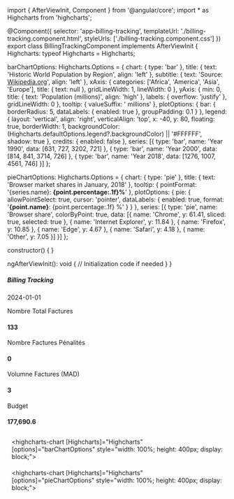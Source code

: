 import { AfterViewInit, Component } from '@angular/core';
import * as Highcharts from 'highcharts';

@Component({
  selector: 'app-billing-tracking',
  templateUrl: './billing-tracking.component.html',
  styleUrls: ['./billing-tracking.component.css']
})
export class BillingTrackingComponent implements AfterViewInit {
  Highcharts: typeof Highcharts = Highcharts;

  barChartOptions: Highcharts.Options = {
    chart: {
      type: 'bar'
    },
    title: {
      text: 'Historic World Population by Region',
      align: 'left'
    },
    subtitle: {
      text: 'Source: <a href="https://en.wikipedia.org/wiki/List_of_continents_and_continental_subregions_by_population" target="_blank">Wikipedia.org</a>',
      align: 'left'
    },
    xAxis: {
      categories: ['Africa', 'America', 'Asia', 'Europe'],
      title: {
        text: null
      },
      gridLineWidth: 1,
      lineWidth: 0
    },
    yAxis: {
      min: 0,
      title: {
        text: 'Population (millions)',
        align: 'high'
      },
      labels: {
        overflow: 'justify'
      },
      gridLineWidth: 0
    },
    tooltip: {
      valueSuffix: ' millions'
    },
    plotOptions: {
      bar: {
        borderRadius: 5,
        dataLabels: {
          enabled: true
        },
        groupPadding: 0.1
      }
    },
    legend: {
      layout: 'vertical',
      align: 'right',
      verticalAlign: 'top',
      x: -40,
      y: 80,
      floating: true,
      borderWidth: 1,
      backgroundColor: (Highcharts.defaultOptions.legend?.backgroundColor) || '#FFFFFF',
      shadow: true
    },
    credits: {
      enabled: false
    },
    series: [{
      type: 'bar',
      name: 'Year 1990',
      data: [631, 727, 3202, 721]
    }, {
      type: 'bar',
      name: 'Year 2000',
      data: [814, 841, 3714, 726]
    }, {
      type: 'bar',
      name: 'Year 2018',
      data: [1276, 1007, 4561, 746]
    }]
  };

  pieChartOptions: Highcharts.Options = {
    chart: {
      type: 'pie'
    },
    title: {
      text: 'Browser market shares in January, 2018'
    },
    tooltip: {
      pointFormat: '{series.name}: <b>{point.percentage:.1f}%</b>'
    },
    plotOptions: {
      pie: {
        allowPointSelect: true,
        cursor: 'pointer',
        dataLabels: {
          enabled: true,
          format: '<b>{point.name}</b>: {point.percentage:.1f} %'
        }
      }
    },
    series: [{
      type: 'pie',
      name: 'Browser share',
      colorByPoint: true,
      data: [{
        name: 'Chrome',
        y: 61.41,
        sliced: true,
        selected: true
      }, {
        name: 'Internet Explorer',
        y: 11.84
      }, {
        name: 'Firefox',
        y: 10.85
      }, {
        name: 'Edge',
        y: 4.67
      }, {
        name: 'Safari',
        y: 4.18
      }, {
        name: 'Other',
        y: 7.05
      }]
    }]
  };

  constructor() { }

  ngAfterViewInit(): void {
    // Initialization code if needed
  }
}
<nb-card accent="primary">
  <ng-container>
    <ng-container>
      <!-- <rpa-portal-loading></rpa-portal-loading> -->
    </ng-container>
    <ng-container>
      <nb-card-body>
        <!-- <div class="alert alert-danger" role="alert"></div> -->
      </nb-card-body>
    </ng-container>
    <ng-container>
      <nb-card-header class="d-flex flex-row justify-content-between">
        <h5 class="title-animation title-heading text-uppercase my-auto p-2">Billing Tracking</h5>
        <nb-select placeholder="date de chargement">
          <nb-option value="2024-01-01">2024-01-01</nb-option>
        </nb-select>
      </nb-card-header>
      <nb-card-body>
        <div class="row d-flex flex-row justify-content-around mt-2">
          <!-- Cards for different metrics -->
          <!-- Card 1 -->
          <div class="col-lg-2 my-5">
            <div class="card small-cards shadow mb-5 bg-white">
              <div class="card-body d-flex flex-column">
                <div class="icon-row1 d-flex justify-content-center align-items-center shadow">
                  <nb-icon icon="list" style="font-size: 40px;"></nb-icon>
                </div>
                <div class="title-row mt-2 pb-0">
                  <p class="fs-5">Nombre Total Factures</p>
                </div>
                <div class="stats-row align-self-end justify-content-start pb-0">
                  <h4>133</h4>
                </div>
              </div>
            </div>
          </div>
          <!-- Card 2 -->
          <div class="col-lg-2 my-5">
            <div class="card small-cards shadow mb-5 bg-white">
              <div class="card-body d-flex flex-column">
                <div class="icon-row2 d-flex justify-content-center align-items-center shadow">
                  <nb-icon icon="truck" pack="fas" style="font-size: 40px;"></nb-icon>
                </div>
                <div class="title-row mt-2 pb-0">
                  <p class="fs-5">Nombre Factures Pénalités</p>
                </div>
                <div class="stats-row align-self-end justify-content-start pb-0">
                  <h4>0</h4>
                </div>
              </div>
            </div>
          </div>
          <!-- Card 3 -->
          <div class="col-lg-2 my-5">
            <div class="card small-cards shadow mb-2 bg-white">
              <div class="card-body d-flex flex-column">
                <div class="icon-row4 d-flex justify-content-center align-items-center shadow">
                  <nb-icon icon="check" pack="fas" style="font-size: 40px;"></nb-icon>
                </div>
                <div class="title-row mt-2 pb-0">
                  <p class="fs-5">Volumne Factures (MAD)</p>
                </div>
                <div class="stats-row align-self-end justify-content-start pb-0">
                  <h4>3</h4>
                </div>
              </div>
            </div>
          </div>
          <!-- Card 4 -->
          <div class="col-lg-2 my-5">
            <div class="card small-cards shadow mb-5 bg-white">
              <div class="card-body d-flex flex-column">
                <div class="icon-row2 d-flex justify-content-center align-items-center shadow">
                  <nb-icon icon="money-bill" pack="fas" style="font-size: 40px;"></nb-icon>
                </div>
                <div class="title-row mt-2 pb-0">
                  <p class="fs-5">Budget</p>
                </div>
                <div class="stats-row align-self-end justify-content-start pb-0">
                  <h4>177,690.6</h4>
                </div>
              </div>
            </div>
          </div>
        </div>
        <div id="divBarChart" class="mt-4 col-lg-6" style="padding:2%">
          <highcharts-chart
            [Highcharts]="Highcharts"
            [options]="barChartOptions"
            style="width: 100%; height: 400px; display: block;">
          </highcharts-chart>
        </div>
        <div id="divPieChart" class="mt-4 col-lg-6" style="padding:2%">
          <highcharts-chart
            [Highcharts]="Highcharts"
            [options]="pieChartOptions"
            style="width: 100%; height: 400px; display: block;">
          </highcharts-chart>
        </div>
      </nb-card-body>
    </ng-container>
  </ng-container>
</nb-card>
